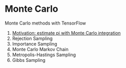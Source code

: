 # Monte Carlo
Monte Carlo methods with TensorFlow   

1. [Motivation: estimate pi with Monte Carlo integration](estimate-pi)
2. Rejection Sampling   
3. Importance Sampling    
4. Monte Carlo Markov Chain   
5. Metropolis-Hastings Sampling
6. Gibbs Sampling  